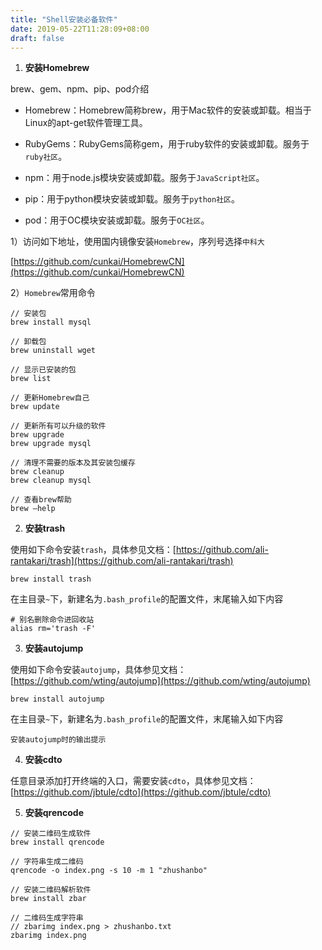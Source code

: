 ```yaml
---
title: "Shell安装必备软件"
date: 2019-05-22T11:28:09+08:00
draft: false
---
```


1. **安装Homebrew**

brew、gem、npm、pip、pod介绍

* Homebrew：Homebrew简称brew，用于Mac软件的安装或卸载。相当于Linux的apt-get软件管理工具。

* RubyGems：RubyGems简称gem，用于ruby软件的安装或卸载。服务于`ruby社区`。

* npm：用于node.js模块安装或卸载。服务于`JavaScript社区`。

* pip：用于python模块安装或卸载。服务于`python社区`。

* pod：用于OC模块安装或卸载。服务于`OC社区`。

1）访问如下地址，使用国内镜像安装`Homebrew`，序列号选择`中科大`

[https://github.com/cunkai/HomebrewCN](https://github.com/cunkai/HomebrewCN)

2）`Homebrew`常用命令

```
// 安装包
brew install mysql

// 卸载包
brew uninstall wget

// 显示已安装的包
brew list

// 更新Homebrew自己
brew update

// 更新所有可以升级的软件
brew upgrade
brew upgrade mysql

// 清理不需要的版本及其安装包缓存
brew cleanup
brew cleanup mysql

// 查看brew帮助
brew –help
```

2. **安装trash**

使用如下命令安装`trash`，具体参见文档：[https://github.com/ali-rantakari/trash](https://github.com/ali-rantakari/trash)

```
brew install trash
```
在主目录`~`下，新建名为`.bash_profile`的配置文件，末尾输入如下内容

```
# 别名删除命令进回收站
alias rm='trash -F'
```

3. **安装autojump**

使用如下命令安装`autojump`，具体参见文档：[https://github.com/wting/autojump](https://github.com/wting/autojump)

```
brew install autojump
```
在主目录`~`下，新建名为`.bash_profile`的配置文件，末尾输入如下内容

```
安装autojump时的输出提示
```

4. **安装cdto**

任意目录添加打开终端的入口，需要安装`cdto`，具体参见文档：[https://github.com/jbtule/cdto](https://github.com/jbtule/cdto)

5. **安装qrencode**

```
// 安装二维码生成软件
brew install qrencode

// 字符串生成二维码
qrencode -o index.png -s 10 -m 1 "zhushanbo"
```

```
// 安装二维码解析软件
brew install zbar

// 二维码生成字符串
// zbarimg index.png > zhushanbo.txt
zbarimg index.png
```